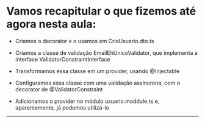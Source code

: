 # **Vamos recapitular o que fizemos até agora nesta aula:**

- Criamos o decorator e o usamos em CriaUsuario.dto.ts


- Criamos a classe de validação EmailEhUnicoValidator, que implementa a interface ValidatorConstraintInterface


- Transformamos essa classe em um provider, usando @Injectable


- Configuramos essa classe com uma validação assíncrona, com o decorator de @ValidatorConstraint


- Adicionamos o provider no módulo usuario.moddule.ts e, aparentemente, já podemos utilizá-lo

---
